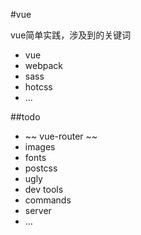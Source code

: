 #vue

vue简单实践，涉及到的关键词

* vue
* webpack
* sass
* hotcss
* ...

##todo

* ~~ vue-router ~~
* images
* fonts
* postcss
* ugly
* dev tools
* commands
* server
* ...

